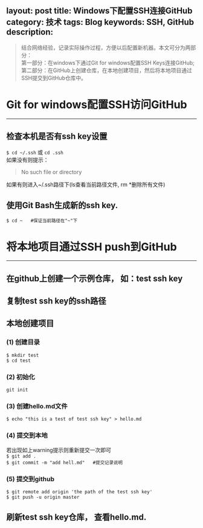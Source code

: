 layout: post
title: Windows下配置SSH连接GitHub
category: 技术
tags: Blog
keywords: SSH, GitHub
description: 
---

>结合网络经验，记录实际操作过程，方便以后配置新机器。本文可分为两部分：  
>第一部分：在windows下通过Git for windows配置SSH Keys连接GitHub;  
>第二部分：在GitHub上创建仓库，在本地创建项目，然后将本地项目通过SSH提交到GitHub仓库中。

# Git for windows配置SSH访问GitHub
***
## 检查本机是否有ssh key设置
`$ cd ~/.ssh` 或 `cd .ssh`  
如果没有则提示： 
>No such file or directory

如果有则进入~/.ssh路径下(ls查看当前路径文件, rm *删除所有文件)  

## 使用Git Bash生成新的ssh key.  
`$ cd ~   #保证当前路径在"~"下`







# 将本地项目通过SSH push到GitHub
***
## 在github上创建一个示例仓库， 如：test ssh key  

## 复制test ssh key的ssh路径  

## 本地创建项目  
### (1) 创建目录  
`$ mkdir test`  
`$ cd test`  
### (2) 初始化  
`git init`  
### (3) 创建hello.md文件  
`$ echo "this is a test of test ssh key" > hello.md`  
### (4) 提交到本地  
若出现如上warning提示则重新提交一次即可  
`$ git add .`  
`$ git commit -m "add hell.md"   #提交记录说明`  
### (5) 提交到github  
`$ git remote add origin 'the path of the test ssh key'`  
`$ git push -u origin master`  

## 刷新test ssh key仓库， 查看hello.md.









